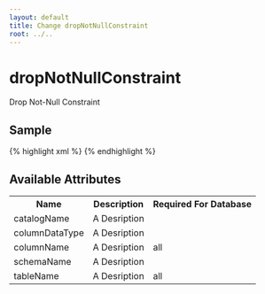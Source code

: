 ```yaml
---
layout: default
title: Change dropNotNullConstraint
root: ../..
---
```


# dropNotNullConstraint #

Drop Not-Null Constraint

## Sample ##

{% highlight xml %}
<dropNotNullConstraint catalogName="A String"
        columnDataType="A String"
        columnName="A String"
        schemaName="A String"
        tableName="A String"></dropNotNullConstraint>
{% endhighlight %}

## Available Attributes ##

<table>
<tr><th>Name</th><th>Description</th><th>Required For Database</th></tr>
<tr><td>catalogName</td><td>A Desription</td><td></td></tr>
<tr><td>columnDataType</td><td>A Desription</td><td></td></tr>
<tr><td>columnName</td><td>A Desription</td><td>all</td></tr>
<tr><td>schemaName</td><td>A Desription</td><td></td></tr>
<tr><td>tableName</td><td>A Desription</td><td>all</td></tr>
</table>
